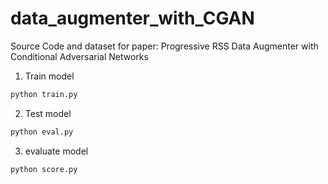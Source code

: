 # data_augmenter_with_CGAN
Source Code and dataset for paper: Progressive RSS Data Augmenter with Conditional Adversarial Networks

1. Train model

```bash
python train.py
```

2. Test model
```bash
python eval.py
```

3. evaluate model
```bash
python score.py
```
